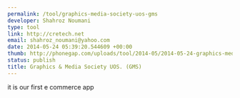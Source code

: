 ```yaml
--- 
permalink: /tool/graphics-media-society-uos-gms
developer: Shahroz Noumani
type: tool
link: http://cretech.net
email: shahroz_noumani@yahoo.com
date: 2014-05-24 05:39:20.544609 +00:00
thumb: http://phonegap.com/uploads/tool/2014-05/2014-05-24-graphics-media-society-uos-gms.jpg
status: publish
title: Graphics & Media Society UOS. (GMS)
---
```


it is our first e commerce app
